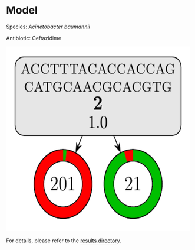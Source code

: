 
# Model

Species: *Acinetobacter baumannii*

Antibiotic: Ceftazidime

<img src="./model.png" width=500 height=500 />

For details, please refer to the [results directory](../../../../../results/cart_b/acinetobacter%20baumannii/ceftazidime/repeat_4/).

